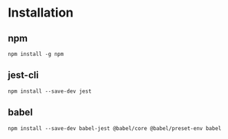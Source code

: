 # Installation
## npm
`npm install -g npm`
## jest-cli
`npm install --save-dev jest`
## babel
`npm install --save-dev babel-jest @babel/core @babel/preset-env babel`
